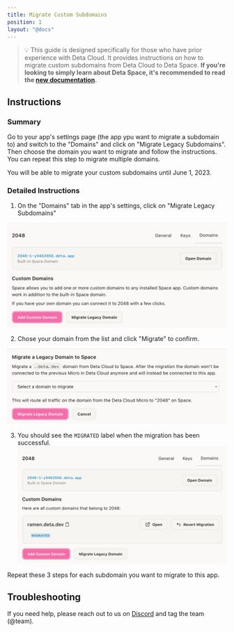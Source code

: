 ```yaml
---
title: Migrate Custom Subdomains
position: 1
layout: "@docs"
---
```


> 💡 This guide is designed specifically for those who have prior experience with Deta Cloud. It provides instructions on how to migrate custom subdomains from Deta Cloud to Deta Space. **If you're looking to simply learn about Deta Space, it's recommended to read the [new documentation](https://deta.space/docs).**

## Instructions
### Summary
Go to your app's settings page (the app ypu want to migrate a subdomain to) and switch to the "Domains" and click on "Migrate Legacy Subdomains". Then choose the domain you want to migrate and follow the instructions. You can repeat this step to migrate multiple domains.

You will be able to migrate your custom subdomains until June 1, 2023.

### Detailed Instructions

1. On the "Domains" tab in the app's settings, click on "Migrate Legacy Subdomains"

![Screenshot 1](/public/docs_assets/migration_assets/subdomains/subdomains-1.png)

2. Chose your domain from the list and click "Migrate" to confirm.

![Screenshot 2](/public/docs_assets/migration_assets/subdomains/subdomains-2.png)


3. You should see the `MIGRATED` label when the migration has been successful.
![Screenshot 4](/public/docs_assets/migration_assets/subdomains/subdomains-4.png)

Repeat these 3 steps for each subdomain you want to migrate to this app.

## Troubleshooting
If you need help, please reach out to us on [Discord](https://deta.space/discord) and tag the team (@team).